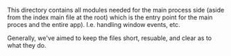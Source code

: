 This directory contains all modules needed for the main process side (aside from the index main file at the root) which is the entry point for the main proces and the entire app). I.e. handling window events, etc.

Generally, we've aimed to keep the files short, resuable, and clear as to what they do.
